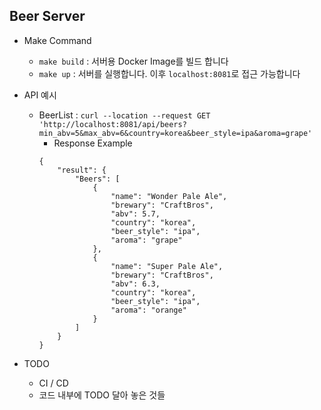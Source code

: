 ## Beer Server

* Make Command
    * `make build` : 서버용 Docker Image를 빌드 합니다
    * `make up` : 서버를 실행합니다. 이후 `localhost:8081`로 접근 가능합니다

* API 예시
    * BeerList : `curl --location --request GET 'http://localhost:8081/api/beers?min_abv=5&max_abv=6&country=korea&beer_style=ipa&aroma=grape'`
        * Response Example
        ```
        {
            "result": {
                "Beers": [
                    {
                        "name": "Wonder Pale Ale",
                        "brewary": "CraftBros",
                        "abv": 5.7,
                        "country": "korea",
                        "beer_style": "ipa",
                        "aroma": "grape"
                    },
                    {
                        "name": "Super Pale Ale",
                        "brewary": "CraftBros",
                        "abv": 6.3,
                        "country": "korea",
                        "beer_style": "ipa",
                        "aroma": "orange"
                    }
                ]
            }
        }
        ```

* TODO
    * CI / CD
    * 코드 내부에 TODO 달아 놓은 것들